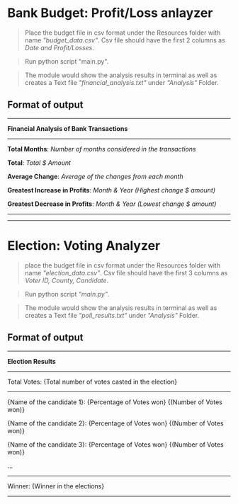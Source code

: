 
# Bank Budget: Profit/Loss anlayzer
> Place the budget file in csv format under the Resources folder with name _"budget_data.csv"_. Csv file should have the first 2 columns as _Date and Profit/Losses_.

> Run python script "main.py".

> The module would show the analysis results in terminal as well as creates a Text file _"financial_analysis.txt"_ under _"Analysis"_ Folder.

## Format of output
--------------------------------------------------
**Financial Analysis of Bank Transactions**

--------------------------------------------------
**Total Months**: _Number of months considered in the transactions_

**Total**: _Total $ Amount_

**Average Change**: _Average of the changes from each month_

**Greatest Increase in Profits**: _Month & Year (Highest change $ amount)_

**Greatest Decrease in Profits**: _Month & Year (Lowest change $ amount)_

--------------------------------------------------
--------------------------------------------------

# Election: Voting Analyzer
> place the budget file in csv format under the Resources folder with name _"election_data.csv"_. Csv file should have the first 3 columns as _Voter ID, County, Candidate_.

> Run python script _"main.py"_.

> The module would show the analysis results in terminal as well as creates a Text file _"poll_results.txt"_ under _"Analysis"_ Folder.

## Format of output
--------------------------------------------------
**Election Results**

--------------------------------------------------

Total Votes: {Total number of votes casted in the election}

--------------------------------------------------
{Name of the candidate 1}: {Percentage of Votes won} {(Number of Votes won)}

{Name of the candidate 2}: {Percentage of Votes won} {(Number of Votes won)}

{Name of the candidate 3}: {Percentage of Votes won} {(Number of Votes won)}

...

--------------------------------------------------
Winner: {Winner in the elections}

--------------------------------------------------
